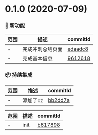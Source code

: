 # 0.1.0 (2020-07-09)

### 🌟 新功能
范围|描述|commitId
--|--|--
 - | 完成冲刺总结页面 | [edaadc8](https://github.com/18943122963/score-online-0708/commit/edaadc8)
 - | 完成基本信息 | [9612618](https://github.com/18943122963/score-online-0708/commit/9612618)


### 📦 持续集成
范围|描述|commitId
--|--|--
 - | 添加了cz | [bb2dd7a](https://github.com/18943122963/score-online-0708/commit/bb2dd7a)


范围|描述|commitId
--|--|--
 - | init | [b617898](https://github.com/18943122963/score-online-0708/commit/b617898)

